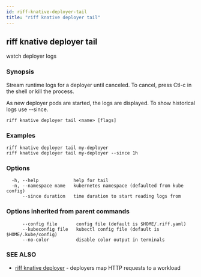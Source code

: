 ```yaml
---
id: riff-knative-deployer-tail
title: "riff knative deployer tail"
---
```

## riff knative deployer tail

watch deployer logs

### Synopsis

Stream runtime logs for a deployer until canceled. To cancel, press Ctl-c in the
shell or kill the process.

As new deployer pods are started, the logs are displayed. To show historical
logs use --since.

```
riff knative deployer tail <name> [flags]
```

### Examples

```
riff knative deployer tail my-deployer
riff knative deployer tail my-deployer --since 1h
```

### Options

```
  -h, --help             help for tail
  -n, --namespace name   kubernetes namespace (defaulted from kube config)
      --since duration   time duration to start reading logs from
```

### Options inherited from parent commands

```
      --config file       config file (default is $HOME/.riff.yaml)
      --kubeconfig file   kubectl config file (default is $HOME/.kube/config)
      --no-color          disable color output in terminals
```

### SEE ALSO

* [riff knative deployer](riff_knative_deployer.md)	 - deployers map HTTP requests to a workload

